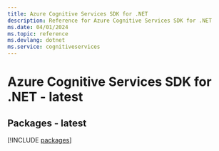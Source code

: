```yaml
---
title: Azure Cognitive Services SDK for .NET
description: Reference for Azure Cognitive Services SDK for .NET
ms.date: 04/01/2024
ms.topic: reference
ms.devlang: dotnet
ms.service: cognitiveservices
---
```

# Azure Cognitive Services SDK for .NET - latest
## Packages - latest
[!INCLUDE [packages](cognitive-services-index.md)]